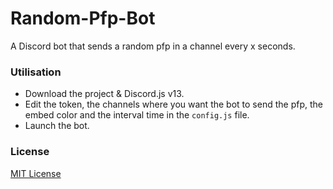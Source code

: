 # Random-Pfp-Bot

A Discord bot that sends a random pfp in a channel every x seconds.

### Utilisation

- Download the project & Discord.js v13.
- Edit the token, the channels where you want the bot to send the pfp, the embed color and the interval time in the `config.js` file.
- Launch the bot.

### License
[MIT License](LICENSE)